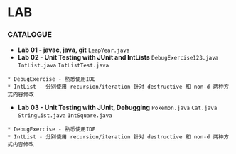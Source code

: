 # LAB

### CATALOGUE
* **Lab 01 - javac, java, git** `LeapYear.java`
* **Lab 02 - Unit Testing with JUnit and IntLists**  `DebugExercise123.java` `IntList.java` `IntListTest.java`
```
* DebugExercise - 熟悉使用IDE
* IntList - 分别使用 recursion/iteration 针对 destructive 和 non-d 两种方式内容修改
```
* **Lab 03 - Unit Testing with JUnit, Debugging** `Pokemon.java` `Cat.java` `StringList.java` `IntSquare.java`
```
* DebugExercise - 熟悉使用IDE
* IntList - 分别使用 recursion/iteration 针对 destructive 和 non-d 两种方式内容修改
```
